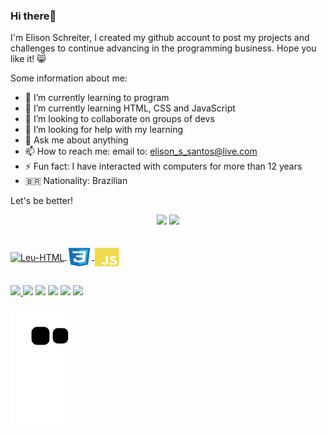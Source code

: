 ### Hi there👋

I'm Elison Schreiter, I created my github account to post my projects and challenges to continue advancing in the programming business.
Hope you like it! 😸

Some information about me:

- 🔭 I’m currently learning to program
- 🌱 I’m currently learning HTML, CSS and JavaScript 
- 👯 I’m looking to collaborate on groups of devs
- 🤔 I’m looking for help with my learning
- 💬 Ask me about anything
- 📫 How to reach me: email to: elison_s_santos@live.com
- ⚡ Fun fact: I have interacted with computers for more than 12 years
- 🇧🇷 Nationality: Brazilian

Let's be better!


<div align="center">
  <img height="180em" src="https://github-readme-stats.vercel.app/api?username=elisonschreiter&show_icons=true&theme=midnight-purple&include_all_commits=true&count_private=true"/>
  <img height="180em" src="https://github-readme-stats.vercel.app/api/top-langs/?username=elisonschreiter&layout=compact&langs_count=7&theme=midnight-purple"/>
</div>

<div style="display: inline_block"><br>
  <a href="https://github.com/elisonschreiter">     
  <link rel="stylesheet" href="https://cdn.jsdelivr.net/gh/devicons/devicon@v2.15.1/devicon.min.css">
</div>
      
<div style="display: inline_block"><br>
  <img align="center" alt="Leu-HTML" height="30" width="40" src="https://cdn.jsdelivr.net/gh/devicons/devicon/icons/html5/html5-original.svg">
  <img align="center" alt="Leu-CSS" height="30" width="40" src="https://raw.githubusercontent.com/devicons/devicon/master/icons/css3/css3-original.svg">
  <img align="center" alt="Leu-Js" height="30" width="40" src="https://raw.githubusercontent.com/devicons/devicon/master/icons/javascript/javascript-plain.svg">
</div>
  
  ##
  
 <div> 
  <a href = "mailto:elison_s_santos@live.com"><img src="https://img.shields.io/badge/-Gmail-%23333?style=for-the-badge&logo=gmail&logoColor=white" target="_blank">
  <a href="https://www.instagram.com/elison_schreiter" target="_blank"><img src="https://img.shields.io/badge/-Instagram-%23E4405F?style=for-the-badge&logo=instagram&logoColor=white" target="_blank"></a> 	
  <a href="https://www.linkedin.com/in/elison-schreiter" target="_blank"><img src="https://img.shields.io/badge/-LinkedIn-%230077B5?style=for-the-badge&logo=linkedin&logoColor=white" target="_blank"></a> 
  <a href="https://www.facebook.com/elison.schreiter" target="_blank"><img src="https://img.shields.io/badge/Facebook-1877F2?style=for-the-badge&logo=facebook&logoColor=white" target="_blank"></a>  
  <a href="https://twitter.com/elisonschreiter" target="_blank"><img src="https://img.shields.io/badge/Twitter-1DA1F2?style=for-the-badge&logo=twitter&logoColor=white" target="_blank"></a>
    <a href="https://www.youtube.com/channel/UClksRgCb42kpX8MHZiN3i6Q" target="_blank"><img src="https://img.shields.io/badge/-Youtube-FF0000?style=for-the-badge&logo=youtube&logoColor=white" target="_blank"></a>
    
  ![ Animação de cobra ](https://github.com/elisonschreiter/elisonschreiter/blob/output/github-contribution-grid-snake.svg) 
</div>
  </a>
